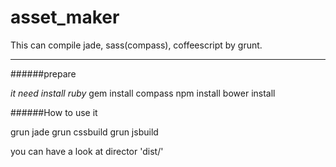asset_maker
============
This can compile jade, sass(compass), coffeescript by grunt.

------------------------------
######prepare

*it need install ruby*
  gem install compass
  npm install
  bower install

######How to use it

  grun jade
  grun cssbuild
  grun jsbuild

you can have a look at director 'dist/'
